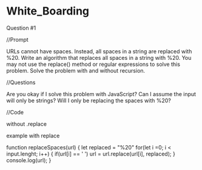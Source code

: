 # White_Boarding
 
Question #1

//Prompt

URLs cannot have spaces. Instead, all spaces in a string are replaced with %20. Write an algorithm that replaces all spaces in a string with %20.
You may not use the replace() method or regular expressions to solve this problem. Solve the problem with and without recursion.

//Questions

Are you okay if I solve this problem with JavaScript?
Can I assume the input will only be strings?
Will I only be replacing the spaces with %20?


//Code


without .replace

example with replace

function replaceSpaces(url)
{
  let replaced = "%20"
  for(let i =0; i < input.lenght; i++)
  {
    if(url[i] == ' ')
      url = url.replace(url[i], replaced);
  }
  console.log(url);
}